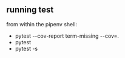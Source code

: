 ## running test
from within the pipenv shell:
- pytest --cov-report term-missing --cov=.
- pytest
- pytest -s


